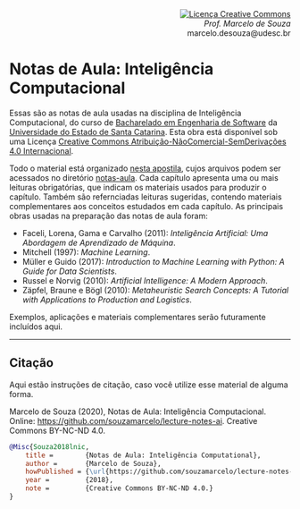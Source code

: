 <div align="right" style="text-align:right"><a rel="license" href="http://creativecommons.org/licenses/by-nc-nd/4.0/"><img alt="Licença Creative Commons" style="border-width:0" src="https://i.creativecommons.org/l/by-nc-nd/4.0/88x31.png" /></a><br><i>Prof. Marcelo de Souza</i><br>marcelo.desouza@udesc.br</div>

# Notas de Aula: Inteligência Computacional

Essas são as notas de aula usadas na disciplina de Inteligência Computacional, do curso de [Bacharelado em Engenharia de Software](https://www.udesc.br/ceavi/engenhariadesoftware) da [Universidade do Estado de Santa Catarina](https://www.udesc.br/ceavi). Esta obra está disponível sob uma Licença <a rel="license" href="http://creativecommons.org/licenses/by-nc-nd/4.0/">Creative Commons Atribuição-NãoComercial-SemDerivações 4.0 Internacional</a>.

Todo o material está organizado [nesta apostila](./notas-aula/notas-aula-ia.pdf), cujos arquivos podem ser acessados no diretório [notas-aula](./notas-aula). Cada capítulo apresenta uma ou mais leituras obrigatórias, que indicam os materiais usados para produzir o capítulo. Também são refernciadas leituras sugeridas, contendo materiais complementares aos conceitos estudados em cada capítulo. As principais obras usadas na preparação das notas de aula foram:

+ Faceli, Lorena, Gama e Carvalho (2011): *Inteligência Artificial: Uma Abordagem de Aprendizado de Máquina*.
+ Mitchell (1997): *Machine Learning*.
+ Müller e Guido (2017): *Introduction to Machine Learning with Python: A Guide for Data Scientists*.
+ Russel e Norvig (2010): *Artificial Intelligence: A Modern Approach*.
+ Zäpfel, Braune e Bögl (2010): *Metaheuristic Search Concepts: A Tutorial with Applications to Production and Logistics*.

Exemplos, aplicações e materiais complementares serão futuramente incluídos aqui.

***

## Citação

Aqui estão instruções de citação, caso você utilize esse material de alguma forma.

Marcelo de Souza (2020), Notas de Aula: Inteligência Computacional. Online: https://github.com/souzamarcelo/lecture-notes-ai. Creative Commons BY-NC-ND 4.0.

```bibtex
@Misc{Souza2018lnic,
    title =        {Notas de Aula: Inteligência Computational},
    author =       {Marcelo de Souza}, 
    howPublished = {\url{https://github.com/souzamarcelo/lecture-notes-ai}}, 
    year =         {2018},
    note =         {Creative Commons BY-NC-ND 4.0.}
}
```

